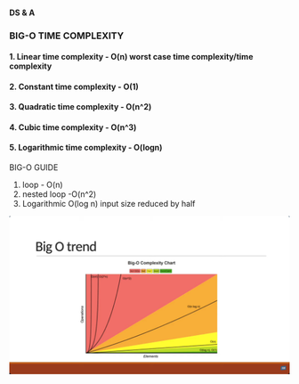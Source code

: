 #### DS & A
### BIG-O TIME COMPLEXITY 

#### 1. Linear time complexity      - O(n) worst case time complexity/time complexity
#### 2. Constant time complexity    - O(1)
#### 3. Quadratic time complexity   - O(n^2)
#### 4. Cubic time complexity       - O(n^3)
#### 5. Logarithmic time complexity - O(logn)


BIG-O GUIDE

1. loop - O(n)
2. nested loop -O(n^2)
3. Logarithmic O(log n) input size reduced by half


![BIG-O GUIDE](../imgs/BIG-0-CHART.png)